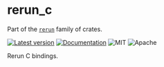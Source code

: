 # rerun_c

Part of the [`rerun`](https://github.com/rerun-io/rerun) family of crates.

[![Latest version](https://img.shields.io/crates/v/rerun_c.svg)](https://crates.io/crates/rerun_c)
[![Documentation](https://docs.rs/rerun_c/badge.svg)](https://docs.rs/rerun_c)
![MIT](https://img.shields.io/badge/license-MIT-blue.svg)
![Apache](https://img.shields.io/badge/license-Apache-blue.svg)

Rerun C bindings.
